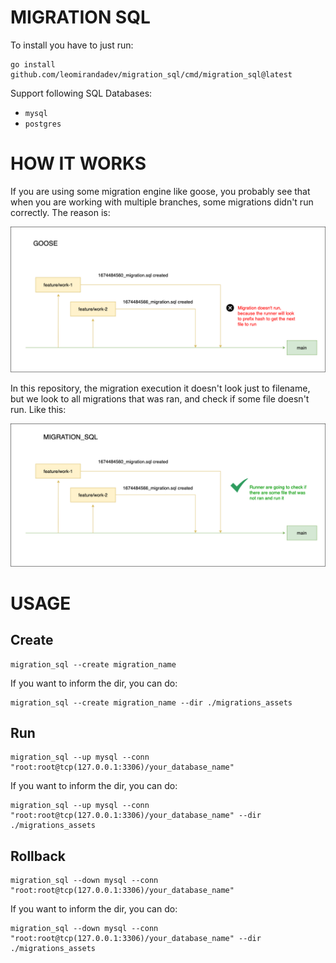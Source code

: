 # MIGRATION SQL

To install you have to just run:
```shell
go install github.com/leomirandadev/migration_sql/cmd/migration_sql@latest
```

Support following SQL Databases:
- `mysql`
- `postgres`



# HOW IT WORKS

If you are using some migration engine like goose, you probably see that when you are working with multiple branches, some migrations didn't run correctly. The reason is:

<img src="./goose.png">

In this repository, the migration execution it doesn't look just to filename, but we look to all migrations that was ran, and check if some file doesn't run. Like this:

<img src="./migration_sql.png">



# USAGE

## Create
```shell
migration_sql --create migration_name
```
If you want to inform the dir, you can do:
```shell
migration_sql --create migration_name --dir ./migrations_assets
```

## Run
```shell
migration_sql --up mysql --conn "root:root@tcp(127.0.0.1:3306)/your_database_name"
```

If you want to inform the dir, you can do:
```shell
migration_sql --up mysql --conn "root:root@tcp(127.0.0.1:3306)/your_database_name" --dir ./migrations_assets
```

## Rollback
```shell
migration_sql --down mysql --conn "root:root@tcp(127.0.0.1:3306)/your_database_name"
```

If you want to inform the dir, you can do:
```shell
migration_sql --down mysql --conn "root:root@tcp(127.0.0.1:3306)/your_database_name" --dir ./migrations_assets
```
